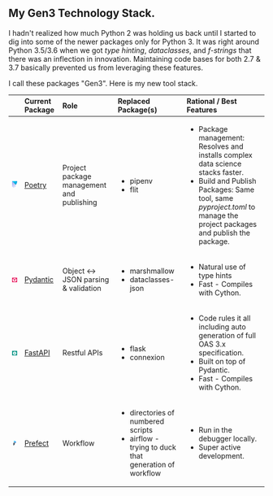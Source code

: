 <!--
**nathan5280/nathan5280** is a ✨ _special_ ✨ repository because its `README.md` (this file) appears on your GitHub profile.
-->

## My Gen3 Technology Stack.
I hadn't realized how much Python 2 was holding us back until I started to dig into some of the newer 
packages only for Python 3.  It was right around Python 3.5/3.6 when we got *type hinting*, 
*dataclasses*, and *f-strings* that there was an inflection in innovation.  Maintaining code bases for both 
2.7 & 3.7 basically prevented us from leveraging these features.  

I call these packages "Gen3".  Here is my new tool stack.

|  | Current Package | Role | Replaced Package(s) | Rational / Best Features |
| :---: | :---            | :--- | :---                | :---     |
| <img src="https://github.com/nathan5280/nathan5280/blob/master/images/poetry-logo.png" width="256"/> | [Poetry](https://python-poetry.org/) | Project package management and publishing | <ul><li>pipenv</li><li>flit</li></ul> | <ul><li>Package management: Resolves and installs complex data science stacks faster.</li><li>Build and Publish Packages: Same tool, same *pyproject.toml* to manage the project packages and publish the package.</li></ul> |
| <img src="https://github.com/nathan5280/nathan5280/blob/master/images/pydantic-logo.png" width="256" /> | [Pydantic](https://pydantic-docs.helpmanual.io/) | Object <-> JSON parsing & validation | <ul><li>marshmallow</li><li>dataclasses-json</li></ul> | <ul><li>Natural use of type hints</li><li>Fast - Compiles with Cython.</li></ul> |
| <img src="https://github.com/nathan5280/nathan5280/blob/master/images/FastAPI-logo.png" width="256" /> | [FastAPI](https://fastapi.tiangolo.com/) | Restful APIs | <ul><li>flask</li><li>connexion</li></ul> | <ul><li>Code rules it all including auto generation of full OAS 3.x specification.</li><li>Built on top of Pydantic.</li><li>Fast - Compiles with Cython.</li></ul> |
| <img src="https://github.com/nathan5280/nathan5280/blob/master/images/prefect-logo.jpeg" width="256" /> | [Prefect](https://www.prefect.io/) | Workflow | <ul><li>directories of numbered scripts</li><li>airflow - trying to duck that generation of workflow</li></ul> | <ul><li>Run in the debugger locally.</li><li>Super active development.</li></ul> |

